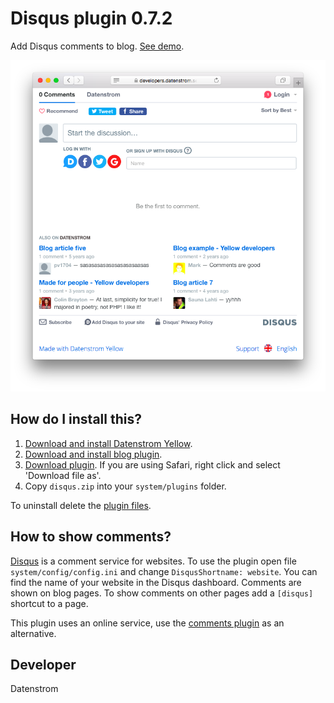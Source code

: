 Disqus plugin 0.7.2
===================
Add Disqus comments to blog. [See demo](https://developers.datenstrom.se/plugins/blog/made-for-people).

<p align="center"><img src="disqus-screenshot.png?raw=true" alt="Screenshot"></p>

## How do I install this?

1. [Download and install Datenstrom Yellow](https://github.com/datenstrom/yellow/).
2. [Download and install blog plugin](https://github.com/datenstrom/yellow-plugins/tree/master/blog).
3. [Download plugin](https://github.com/datenstrom/yellow-plugins/raw/master/zip/disqus.zip). If you are using Safari, right click and select 'Download file as'.
4. Copy `disqus.zip` into your `system/plugins` folder.

To uninstall delete the [plugin files](update.ini).

## How to show comments?

[Disqus](http://disqus.com) is a comment service for websites. To use the plugin open file `system/config/config.ini` and change `DisqusShortname: website`. You can find the name of your website in the Disqus dashboard. Comments are shown on blog pages. To show comments on other pages add a `[disqus]` shortcut to a page.

This plugin uses an online service, use the [comments plugin](https://github.com/wunderfeyd/yellow-comments) as an alternative.

## Developer

Datenstrom

